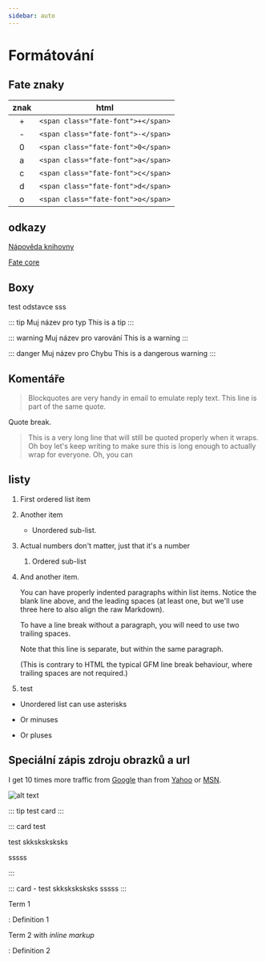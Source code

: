 ```yaml
---
sidebar: auto
---
```



# Formátování

## Fate znaky

| znak | html |
| :---: | :---: |
| <span class="fate-font">+</span> | `<span class="fate-font">+</span>` |
| <span class="fate-font">-</span> | `<span class="fate-font">-</span>` |
| <span class="fate-font">0</span> | `<span class="fate-font">0</span>` |
| <span class="fate-font">a</span> | `<span class="fate-font">a</span>` |
| <span class="fate-font">c</span> | `<span class="fate-font">c</span>` |
| <span class="fate-font">d</span> | `<span class="fate-font">d</span>` |
| <span class="fate-font">o</span> | `<span class="fate-font">o</span>` |


## odkazy

[Nápověda knihovny](https://vuepress.vuejs.org/guide/markdown.html)

[Fate core](/FateCore/zaklady)

## Boxy

test odstavce sss

::: tip Muj název pro typ
This is a tip
:::

::: warning Muj název pro varování
This is a warning
:::

::: danger Muj název pro Chybu
This is a dangerous warning
:::

## Komentáře

> Blockquotes are very handy in email to emulate reply text.
> This line is part of the same quote.

Quote break.

> This is a very long line that will still be quoted properly when it wraps. Oh boy let's keep writing to make sure this is long enough to actually wrap for everyone. Oh, you can  

## listy

1. First ordered list item
2. Another item
   * Unordered sub-list. 
1. Actual numbers don't matter, just that it's a number
    1. Ordered sub-list
4. And another item.
    
    You can have properly indented paragraphs within list items. Notice the blank line above, and the leading spaces (at least one, but we'll use three here to also align the raw Markdown).
    
    To have a line break without a paragraph, you will need to use two trailing spaces.
    
    Note that this line is separate, but within the same paragraph.
    
    (This is contrary to HTML the typical GFM line break behaviour, where trailing spaces are not required.)
    
1. test

* Unordered list can use asterisks
- Or minuses
+ Or pluses

## Speciální zápis zdroju obrazků a url 
I get 10 times more traffic from [Google][1] than from
[Yahoo][2] or [MSN][3].

[1]: http://google.com/        "Google"
[2]: http://search.yahoo.com/  "Yahoo Search"
[3]: http://search.msn.com/    "MSN Search"

![alt text][id]


[id]: ~../images/Powered-by-Fate-Final-Light-BG-300x117.png "Fate logo"

::: tip 
test card
:::

::: card test

test skksksksksks

sssss

:::

::: card -
test skksksksksks
sssss
:::

Term 1

:   Definition 1

Term 2 with *inline markup*

:   Definition 2

